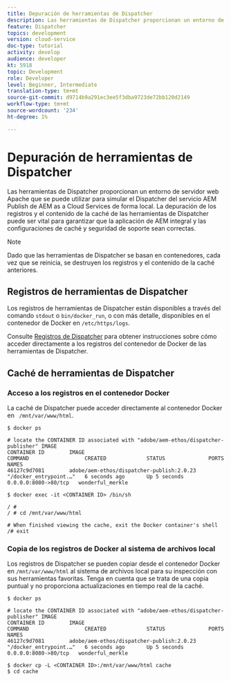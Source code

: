 ```yaml
---
title: Depuración de herramientas de Dispatcher
description: Las herramientas de Dispatcher proporcionan un entorno de servidor web Apache que se puede utilizar para simular el Dispatcher del servicio AEM Publish de AEM as a Cloud Services de forma local. La depuración de los registros y el contenido de la caché de las herramientas de Dispatcher puede ser vital para garantizar que la aplicación de AEM integral y las configuraciones de caché y seguridad de soporte sean correctas.
feature: Dispatcher
topics: development
version: cloud-service
doc-type: tutorial
activity: develop
audience: developer
kt: 5918
topic: Development
role: Developer
level: Beginner, Intermediate
translation-type: tm+mt
source-git-commit: d9714b9a291ec3ee5f3dba9723de72bb120d2149
workflow-type: tm+mt
source-wordcount: '234'
ht-degree: 1%

---
```



# Depuración de herramientas de Dispatcher

Las herramientas de Dispatcher proporcionan un entorno de servidor web Apache que se puede utilizar para simular el Dispatcher del servicio AEM Publish de AEM as a Cloud Services de forma local.
La depuración de los registros y el contenido de la caché de las herramientas de Dispatcher puede ser vital para garantizar que la aplicación de AEM integral y las configuraciones de caché y seguridad de soporte sean correctas.

>[!NOTE]
>
>Dado que las herramientas de Dispatcher se basan en contenedores, cada vez que se reinicia, se destruyen los registros y el contenido de la caché anteriores.

## Registros de herramientas de Dispatcher

Los registros de herramientas de Dispatcher están disponibles a través del comando `stdout` o `bin/docker_run`, o con más detalle, disponibles en el contenedor de Docker en `/etc/https/logs`.

Consulte [Registros de Dispatcher](./logs.md#dispatcher-logs) para obtener instrucciones sobre cómo acceder directamente a los registros del contenedor de Docker de las herramientas de Dispatcher.

## Caché de herramientas de Dispatcher

### Acceso a los registros en el contenedor Docker

La caché de Dispatcher puede acceder directamente al contenedor Docker en ` /mnt/var/www/html`.

```shell
$ docker ps

# locate the CONTAINER ID associated with "adobe/aem-ethos/dispatcher-publisher" IMAGE
CONTAINER ID        IMAGE                                       COMMAND                  CREATED             STATUS              PORTS                  NAMES
46127c9d7081        adobe/aem-ethos/dispatcher-publish:2.0.23   "/docker_entrypoint.…"   6 seconds ago       Up 5 seconds        0.0.0.0:8080->80/tcp   wonderful_merkle

$ docker exec -it <CONTAINER ID> /bin/sh

/ # 
/ # cd /mnt/var/www/html

# When finished viewing the cache, exit the Docker container's shell
/# exit
```

### Copia de los registros de Docker al sistema de archivos local

Los registros de Dispatcher se pueden copiar desde el contenedor Docker en `/mnt/var/www/html` al sistema de archivos local para su inspección con sus herramientas favoritas. Tenga en cuenta que se trata de una copia puntual y no proporciona actualizaciones en tiempo real de la caché.

```shell
$ docker ps

# locate the CONTAINER ID associated with "adobe/aem-ethos/dispatcher-publisher" IMAGE
CONTAINER ID        IMAGE                                       COMMAND                  CREATED             STATUS              PORTS                  NAMES
46127c9d7081        adobe/aem-ethos/dispatcher-publish:2.0.23   "/docker_entrypoint.…"   6 seconds ago       Up 5 seconds        0.0.0.0:8080->80/tcp   wonderful_merkle

$ docker cp -L <CONTAINER ID>:/mnt/var/www/html cache 
$ cd cache
```

